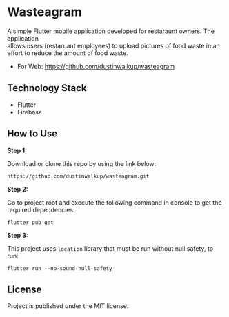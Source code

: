 # Wasteagram

A simple Flutter mobile application developed for restaraunt owners. The application  
allows users (restaruant employees) to upload pictures of food waste in an effort to reduce the
amount of food waste. 

* For Web: https://github.com/dustinwalkup/wasteagram

## Technology Stack

* Flutter
* Firebase

## How to Use 

**Step 1:**

Download or clone this repo by using the link below:

```
https://github.com/dustinwalkup/wasteagram.git
```

**Step 2:**

Go to project root and execute the following command in console to get the required dependencies: 

```
flutter pub get 
```

**Step 3:**

This project uses `location` library that must be run without null safety, to run:

```
flutter run --no-sound-null-safety
```
## License

Project is published under the MIT license. 
